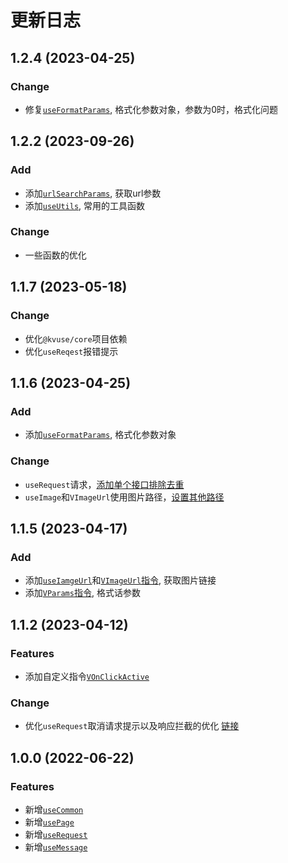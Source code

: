 # 更新日志

## 1.2.4 (2023-04-25)

### Change

- 修复[`useFormatParams`](../formatParams.md), 格式化参数对象，参数为0时，格式化问题

## 1.2.2 (2023-09-26)

### Add

- 添加[`urlSearchParams`](../urlSearchParams.md), 获取url参数
- 添加[`useUtils`](../utils.md), 常用的工具函数

### Change

- 一些函数的优化

## 1.1.7 (2023-05-18)

### Change

- 优化`@kvuse/core`项目依赖
- 优化`useReqest`报错提示

## 1.1.6 (2023-04-25)

### Add

- 添加[`useFormatParams`](../formatParams.md), 格式化参数对象

### Change

- `useRequest`请求，[添加单个接口排除去重](/api/request#排除去重)
- `useImage`和`VImageUrl`使用图片路径，[设置其他路径](/api/image-url#其他路径)

## 1.1.5 (2023-04-17)

### Add

- 添加[`useIamgeUrl`](../image-url.md)和[`VImageUrl`指令](../directives/image-url.md), 获取图片链接
- 添加[`VParams`指令](../directives/params.md), 格式话参数

## 1.1.2 (2023-04-12)

### Features

- 添加自定义指令[`VOnClickActive`](../directives/click-active.md)

### Change

- 优化`useRequest`取消请求提示以及响应拦截的优化 [链接](https://github.com/kvuse/kvuse/commit/8e7c751f861c7845b244ecc345295a390e503aa0#diff-d20dfad4faf3d1250d747adb22964f644a6e7c4b9ec5a5544491ce4902fce80c)

## 1.0.0 (2022-06-22)

### Features

- 新增[`useCommon`](../common.md)
- 新增[`usePage`](../page.md)
- 新增[`useRequest`](../request.md)
- 新增[`useMessage`](../message.md)
